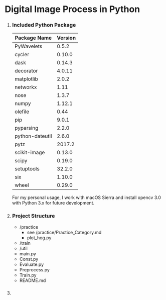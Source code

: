 # Digital Image Process in Python

1. ###  Included Python Package

   | Package Name    | Version |
   | --------------- | ------- |
   | PyWavelets      | 0.5.2   |
   | cycler          | 0.10.0  |
   | dask            | 0.14.3  |
   | decorator       | 4.0.11  |
   | matplotlib      | 2.0.2   |
   | networkx        | 1.11    |
   | nose            | 1.3.7   |
   | numpy           | 1.12.1  |
   | olefile         | 0.44    |
   | pip             | 9.0.1   |
   | pyparsing       | 2.2.0   |
   | python-dateutil | 2.6.0   |
   | pytz            | 2017.2  |
   | scikit-image    | 0.13.0  |
   | scipy           | 0.19.0  |
   | setuptools      | 32.2.0  |
   | six             | 1.10.0  |
   | wheel           | 0.29.0  |

   For my personal usage, I work with macOS Sierra and install opencv 3.0 with Python 3.x for future development.

2. ### Project Structure

   - /practice
     - see /practice/Practice_Category.md
     - plot_hog.py
   - /train
   - /util
   - main.py
   - Const.py
   - Evaluate.py
   - Preprocess.py
   - Train.py
   - README.md

3. ### 

